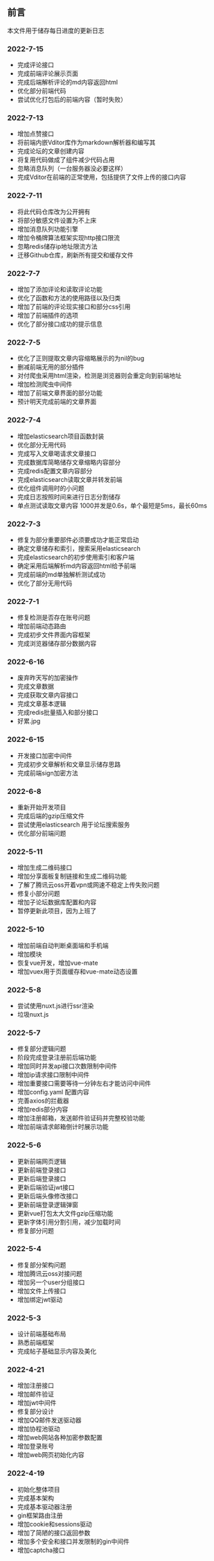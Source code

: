 ## 前言

本文件用于储存每日进度的更新日志

### 2022-7-15
* 完成评论接口
* 完成前端评论展示页面
* 完成后端解析评论的md内容返回html
* 优化部分前端代码
* 尝试优化打包后的前端内容（暂时失败）

### 2022-7-13

* 增加点赞接口
* 将前端内嵌Vditor库作为markdown解析器和编写其
* 完成论坛的文章创建内容
* 将复用代码做成了组件减少代码占用
* 忽略消息队列（一台服务器没必要这样）
* 完成Vditor在前端的正常使用，包括提供了文件上传的接口内容

### 2022-7-11

* 将此代码仓库改为公开拥有
* 将部分敏感文件设置为不上床
* 增加消息队列功能引擎
* 增加令桶牌算法框架实现http接口限流
* 忽略redis储存ip地址限流方法
* 迁移Github仓库，刷新所有提交和缓存文件

### 2022-7-7

* 增加了添加评论和读取评论功能
* 优化了函数和方法的使用路径以及归类
* 增加了前端的评论现实接口和部分css引用
* 增加了前端插件的选项
* 优化了部分接口成功的提示信息

### 2022-7-5

* 优化了正则提取文章内容缩略展示的为nil的bug
* 删减前端无用的部分插件
* 对付爬虫采用html渲染，检测是浏览器则会重定向到前端地址
* 增加检测爬虫中间件
* 增加了前端文章界面的部分功能
* 预计明天完成前端的文章界面

### 2022-7-4

* 增加elasticsearch项目函数封装
* 优化部分无用代码
* 完成写入文章喝请求文章接口
* 完成数据库简略储存文章缩略内容部分
* 完成redis配置文章内容部分
* 完成elasticsearch读取文章并转发前端
* 优化组件调用时的小问题
* 完成日志按照时间来进行日志分割储存
* 单点测试读取文章内容 1000并发是0.6s，单个最短是5ms，最长60ms

### 2022-7-3

* 修复为部分重要部件必须要成功才能正常启动
* 确定文章储存和索引，搜索采用elasticsearch
* 完成elasticsearch的初步使用索引和客户端
* 确定采用后端解析md内容返回html给予前端
* 完成前端的md单独解析测试成功
* 优化了部分无用代码

### 2022-7-1

* 修复检测是否存在账号问题
* 增加前端动态路由
* 完成初步文件界面内容框架
* 完成浏览器储存部分数据内容

### 2022-6-16

* 废弃昨天写的加密操作
* 完成文章数据
* 完成获取文章内容接口
* 完成文章基本逻辑
* 完成redis批量插入和部分接口
* 好累.jpg

### 2022-6-15

* 开发接口加密中间件
* 完成初步文章解析和文章显示储存思路
* 完成前端sign加密方法

### 2022-6-8

* 重新开始开发项目
* 完成后端的gzip压缩文件
* 尝试使用elasticsearch 用于论坛搜索服务
* 优化部分前端问题

### 2022-5-11

* 增加生成二维码接口
* 增加分享面板复制链接和生成二维码功能
* 了解了腾讯云oss开着vpn或网速不稳定上传失败问题
* 修复小部分问题
* 增加子论坛数据库配置和内容
* 暂停更新此项目，因为上班了

### 2022-5-10

* 增加前端自动判断桌面端和手机端
* 增加模块
* 恢复vue开发，增加vue-mate
* 增加vuex用于页面缓存和vue-mate动态设置

### 2022-5-8

* 尝试使用nuxt.js进行ssr渲染
* 垃圾nuxt.js

### 2022-5-7

* 修复部分逻辑问题
* 阶段完成登录注册前后端功能
* 增加同时并发api接口次数限制中间件
* 增加ip请求接口限制中间件
* 增加重要接口需要等待一分钟左右才能访问中间件
* 增加config.yaml 配置内容
* 完善axios的拦截器
* 增加redis部分内容
* 增加注册邮箱，发送邮件验证码并完整校验功能
* 增加前端请求邮箱倒计时展示功能

### 2022-5-6

* 更新前端网页逻辑
* 更新前端登录接口
* 更新后端登录接口
* 更新后端验证jwt接口
* 更新后端头像修改接口
* 更新前端登录逻辑弹窗
* 更新vue打包太大文件gzip压缩功能
* 更新字体引用分割引用，减少加载时间
* 修复部分问题

### 2022-5-4

* 修复部分架构问题
* 增加腾讯云oss对接问题
* 增加另一个user分组接口
* 增加文件上传接口
* 增加绑定jwt驱动

### 2022-5-3

* 设计前端基础布局
* 熟悉前端框架
* 完成帖子基础显示内容及美化

### 2022-4-21

* 增加注册接口
* 增加邮件验证
* 增加jwt中间件
* 修复部分设计
* 增加QQ邮件发送驱动器
* 增加协程池驱动
* 增加web网站各种加密参数配置
* 增加登录账号
* 增加web网页初始化内容

### 2022-4-19

* 初始化整体项目
* 完成基本架构
* 完成基本驱动器注册
* gin框架路由注册
* 增加cookie和sessions驱动
* 增加了简陋的接口返回参数
* 增加多个安全和接口并发限制的gin中间件
* 增加captcha接口